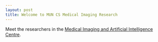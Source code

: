 ```yaml
---
layout: post
title: Welcome to MUN CS Medical Imaging Research
---
```


Meet the researchers in the [Medical Imaging and Artificial Intelligence Centre](https://www.mun.ca/engineering/research/resources/AIinitiative.php).
